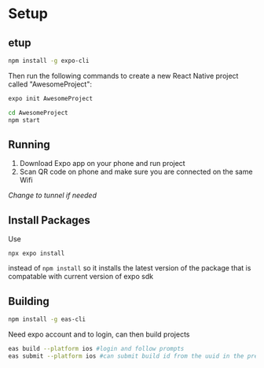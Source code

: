 # Setup

## etup

```sh
npm install -g expo-cli
```

Then run the following commands to create a new React Native project called "AwesomeProject":

```bash
expo init AwesomeProject

cd AwesomeProject
npm start
```

## Running

1. Download Expo app on your phone and run project 
2. Scan QR code on phone and make sure you are connected on the same Wifi

*Change to tunnel if needed*

## Install Packages

Use

```
npx expo install
```

instead of `npm install` so it installs the latest version of the package that is compatable with current version of expo sdk

## Building

```bash
npm install -g eas-cli
```

Need expo account and to login, can then build projects

```bash
eas build --platform ios #login and follow prompts
eas submit --platform ios #can submit build id from the uuid in the previous step at the end of the link
```

